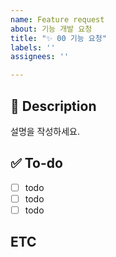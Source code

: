 ```yaml
---
name: Feature request
about: 기능 개발 요청
title: "✨ 00 기능 요청"
labels: ''
assignees: ''

---
```


## 📝 Description
설명을 작성하세요.

## ✅ To-do
- [ ] todo
- [ ] todo
- [ ] todo

## ETC
